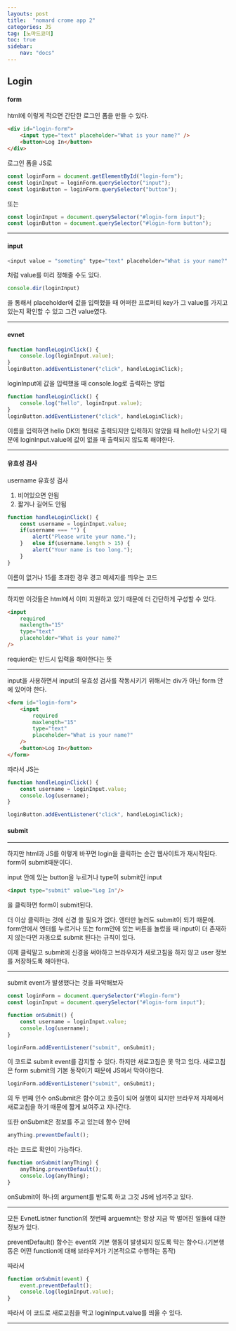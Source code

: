 ```yaml
---
layouts: post
title:  "nomard crome app 2"
categories: JS
tag: [노마드코더]
toc: true
sidebar:
    nav: "docs"
---
```


## Login

#### form

html에 이렇게 적으면 간단한 로그인 폼을 만들 수 있다.
```html
<div id="login-form">
    <input type="text" placeholder="What is your name?" />
    <button>Log In</button>
</div>
```

로그인 폼을 JS로
```js
const loginForm = document.getElementById("login-form");
const loginInput = loginForm.querySelector("input");
const loginButton = loginForm.querySelector("button");
```
또는
```js
const loginInput = document.querySelector("#login-form input");
const loginButton = document.querySelector("#login-form button");
```

---

#### input

```js
<input value = "someting" type="text" placeholder="What is your name?" />
```
처럼 value를 미리 정해줄 수도 있다.

```js
console.dir(loginInput)
```
을 통해서 placeholder에 값을 입력했을 때 어떠한 프로퍼티 key가 그 value를 가지고 있는지 확인할 수 있고 그건 value였다.

---

#### evnet

```js
function handleLoginClick() {
    console.log(loginInput.value);
}
loginButton.addEventListener("click", handleLoginClick);
```
loginInput에 값을 입력했을 때 console.log로 출력하는 방법

```js
function handleLoginClick() {
    console.log("hello", loginInput.value);
}
loginButton.addEventListener("click", handleLoginClick);
```
이름을 입력하면 hello DK의 형태로 출력되지만 입력하지 않았을 때 hello만 나오기 때문에 loginInput.value에 값이 없을 때 출력되지 않도록 해야한다.

---

#### 유효성 검사

username 유효성 검사
1. 비어있으면 안됨
2. 짧거나 길어도 안됨

```js
function handleLoginClick() {
    const username = loginInput.value;
    if(username === "") {
        alert("Please write your name.");
    }   else if(username.length > 15) {
        alert("Your name is too long.");
    }
}
```
이름이 없거나 15를 초과한 경우 경고 메세지를 띄우는 코드

---

하지만 이것들은 html에서 이미 지원하고 있기 때문에 더 간단하게 구성할 수 있다. 
```html
<input 
    required 
    maxlength="15" 
    type="text" 
    placeholder="What is your name?" 
/>
```
requierd는 반드시 입력을 해야한다는 뜻

---

input을 사용하면서 input의 유효성 검사를 작동시키기 위해서는
div가 아닌 form 안에 있어야 한다.
```html
<form id="login-form">
    <input 
        required 
        maxlength="15" 
        type="text" 
        placeholder="What is your name?" 
    />
    <button>Log In</button>
</form>
```
따라서 JS는
```js
function handleLoginClick() {
    const username = loginInput.value;
    console.log(username);
}

loginButton.addEventListener("click", handleLoginClick);
```

#### submit

---

하지만 html과 JS를 이렇게 바꾸면 login을 클릭하는 순간 웹사이트가 재시작된다. form이 submit때문이다.

input 안에 있는 button을 누르거나 type이 submit인 input
```html
<input type="submit" value="Log In"/>
```
을 클릭하면 form이 submit된다.

더 이상 클릭하는 것에 신경 쓸 필요가 없다. 엔터만 눌러도 submit이 되기 때문에. form안에서 엔터를 누르거나 또는 form안에 있는 버튼을 눌렀을 때 input이 더 존재하지 않는다면 자동으로 submit 된다는 규칙이 있다. 

이제 클릭말고 submit에 신경을 써야하고 브라우저가 새로고침을 하지 않고 user 정보를 저장하도록 해아한다.

---

submit event가 발생했다는 것을 파악해보자

```js
const loginForm = document.querySelector("#login-form")
const loginInput = document.querySelector("#login-form input");

function onSubmit() {
    const username = loginInput.value;
    console.log(username);
}

loginForm.addEventListener("submit", onSubmit);
```
이 코드로 submit event를 감지할 수 있다.
하지만 새로고침은 못 막고 있다.
새로고침은 form submit의 기본 동작이기 때문에 JS에서 막아야한다.

```js
loginForm.addEventListener("submit", onSubmit);
```
의 두 번째 인수 onSubmit은 함수이고 호출이 되어 실행이 되지만 브라우저 자체에서 새로고침을 하기 때문에 짧게 보여주고 지나간다.

또한 onSubmit은 정보를 주고 있는데 함수 안에 
```js
anyThing.preventDefault();
```
라는 코드로 확인이 가능하다.

```js
function onSubmit(anyThing) {
    anyThing.preventDefault();
    console.log(anyThing);
}
```
onSubmit이 하나의 argument를 받도록 하고 그것 JS에 넘겨주고 있다.

---

모든 EvnetListner function의 첫번째 arguemnt는 항상 지금 막 벌어진 일들에 대한 정보가 있다.

preventDefault() 함수는 event의 기본 행동이 발생되지 않도록 막는 함수다.(기본행동은 어떤 function에 대해 브라우저가 기본적으로 수행하는 동작)

따라서 
```js
function onSubmit(event) {
    event.preventDefault();
    console.log(loginInput.value);
}
```
따라서 이 코드로 새로고침을 막고 loginInput.value를 띄울 수 있다.

---